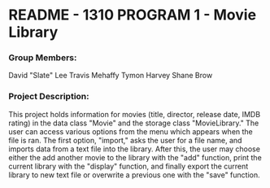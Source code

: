 # README - 1310 PROGRAM 1 - Movie Library

### Group Members: 
David "Slate" Lee
Travis Mehaffy
Tymon Harvey
Shane Brow

### Project Description:
This project holds information for movies (title,
director, release date, IMDB rating) in the data
class "Movie" and the storage class "MovieLibrary."
The user can access various options from the menu
which appears when the file is ran. The first option,
"import," asks the user for a file name, and imports
data from a text file into the library. After this,
the user may choose either the add another movie to
the library with the "add" function, print the
current library with the "display" function, and
finally export the current library to new text file
or overwrite a previous one with the "save" function.
